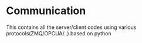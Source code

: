 # Communication
This contains all the server/client codes using various protocols(ZMQ/OPCUA/..) based on python
